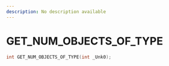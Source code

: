 ```yaml
---
description: No description available 
---
```


# GET_NUM_OBJECTS_OF_TYPE

```cpp
int GET_NUM_OBJECTS_OF_TYPE(int _Unk0);
```